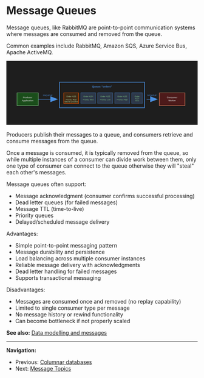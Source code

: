 # Message Queues

Message queues, like RabbitMQ are point-to-point communication systems where messages are consumed and removed from the queue.

Common examples include RabbitMQ, Amazon SQS, Azure Service Bus, Apache ActiveMQ.

![Message Queue Layout](./images/message-queue-layout.svg)

Producers publish their messages to a queue, and consumers retrieve and consume messages from the queue.

Once a message is consumed, it is typically removed from the queue, so while multiple instances of a consumer can divide work between them, only one type of consumer can connect to the queue otherwise they will "steal" each other's messages.

Message queues often support:

- Message acknowledgment (consumer confirms successful processing)
- Dead letter queues (for failed messages)
- Message TTL (time-to-live)
- Priority queues
- Delayed/scheduled message delivery

Advantages:

- Simple point-to-point messaging pattern
- Message durability and persistence
- Load balancing across multiple consumer instances
- Reliable message delivery with acknowledgments
- Dead letter handling for failed messages
- Supports transactional messaging

Disadvantages:

- Messages are consumed once and removed (no replay capability)
- Limited to single consumer type per message
- No message history or rewind functionality
- Can become bottleneck if not properly scaled

**See also:** [Data modelling and messages](./data-modelling-messages.md)

---

**Navigation:**

- Previous: [Columnar databases](./columnar-dbs.md)
- Next: [Message Topics](./message-topics.md)

